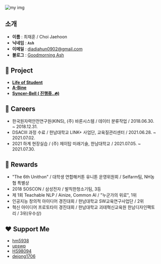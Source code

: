![my img](https://github.com/JH9892/JH9892/blob/master/profile%20demo.png)

## **소개**
- **이름** : 최재훈 / Choi Jaehoon
- **닉네임** : **`Ash`**
- **이메일** : diadiahun0902@gmail.com
- **블로그** : [Goodmorning Ash](goodmorning-ash.dev)

## **👤 Project**
- **[Life of Student](https://github.com/JH9892/Life_of_Student)**
- **[A-Bine](https://github.com/JH9892/A_bine)**  
- **[Syncer-Bell ( 진행중..🔥)](https://github.com/DevvIll/Syncer-Bell)**

## **📖 Careers**
- 한국원자력안전연구원(KINS), (주) 바론시스템 / 데이터 분류작업 / 2018.06.30. ~ 2018.12.31.  
- DSACⅢ 과정 수료 / 한남대학교 LINK+ 사업단, 교육질관리센터 / 2021.06.28. ~ 2021.07.02.  
- 2021 하계 현장실습 / (주) 제이탑 미래기술, 한남대학교 / 2021.07.05. ~ 2021.07.30.  

## **👑 Rewards**
- "The 6th Unithon" / 대학생 연합해커톤 유니톤 운영위원회 / Selfarm팀, NH농협 특별상   
- 2018 SOSCON / 삼성전자 / 발칙한청소기팀, 3등  
- 제 1회 Teachable NLP / Ainize, Common AI / "누군가의 위로", 1위  
- 인공지능 창의적 아이디어 경진대회 / 한남대학교 SW교육연구사업단 / 2위  
- 혁신 아이디어 프로토타이 경진대회 / 한남대학교 괴테혁신교육원 한남디자인팩토리 / 3위(우수상)  

## **❤ Support Me**   
- [hm5938](https://github.com/hm5938)
- [upswp](https://github.com/upswp)
- [HS98094](https://github.com/HS98094)
- [dejong1706](https://github.com/dejong1706)
